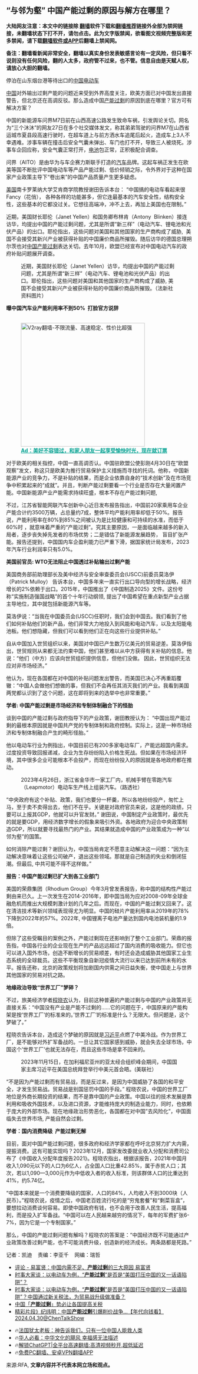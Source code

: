  <!-- 面包屑导航 --> <h2>“与邻为壑” 中国产能过剩的原因与解方在哪里？</h2> <p class="notice"><b>大陆网友注意：本文中的链接除 <a href="https://github.com/bannedbook/fanqiang" >翻墙</a>软件下载和<a href="https://github.com/killgcd/justmysocks/blob/master/README.md">翻墙推荐</a>链接外全部为禁网链接，未翻墙状态下打不开，请勿点击。此为文字版禁闻，欲看图文视频完整版和更多禁闻，请下载<a href="https://github.com/bannedbook/fanqiang">翻墙软件或APP</a>后翻墙上禁闻网。</p><p>备注：翻墙看新闻非常安全，翻墙以真实身份发表敏感言论有一定风险，但只看不说则没有任何风险，翻的人太多，政府管不过来，也不管。信息自由是天赋人权，请放心大胆的翻墙。</b></p>  <div class="entry"> <p>停泊在山东烟台港等待出口的<a href="https://www.bannedbook.org/bnews/tag/%E4%B8%AD%E5%9B%BD/" class="st_tag internal_tag" rel="tag" title="标签 中国 下的日志">中国</a><a href="https://www.bannedbook.org/bnews/tag/%E7%94%B5%E5%8A%A8%E8%BD%A6/" class="st_tag internal_tag" rel="tag" title="标签 电动车 下的日志">电动车</a>                 </p> <p><span class='wp_keywordlink_affiliate'><a href="https://www.bannedbook.org/" title="中国" target="_blank">中国</a></span>对外输出过剩产能的问题近来受到外界高度关注，欧美方面已对中国发出直接警告，但北京还在高调反驳。那么造成中国<a href="https://www.bannedbook.org/bnews/tag/%e4%ba%a7%e8%83%bd%e8%bf%87%e5%89%a9/" class="st_tag internal_tag" rel="tag" title="标签 产能过剩 下的日志">产能过剩</a>的原因到底在哪里？官方可有解决方案？</p> <p>中国的新能源车问界M7日前在山西高速公路发生致命车祸，引发舆论关切。网名为“三个沐沐”的网友27日在多个社交媒体发文，称其弟弟驾驶的问界M7在山西省运城市夏县段高速行驶时，在超车道上与前方洒水车追尾后起火，造成车上3人不幸遇难。涉事车辆在撞击后安全气囊未弹出、车门也打不开，导致三人被烧死。涉事车企回应称，安全气囊正常打开，<a href="https://www.bannedbook.org/bnews/tag/%e7%94%b5%e6%b1%a0/" class="st_tag internal_tag" rel="tag" title="标签 电池 下的日志">电池</a>包正常，正积极配合调查。</p> <p>问界（AITO）是由华为与车企赛力斯联手打造的<a href="https://www.bannedbook.org/bnews/tag/%e6%b1%bd%e8%bd%a6/" class="st_tag internal_tag" rel="tag" title="标签 汽车 下的日志">汽车</a>品牌。这起车祸正发生在欧美等国不断批评中国电动车等产品产能过剩、低价倾销之际，令外界对于这种在国家产业政策主导下“卷出来”的中国产品质量产生更多疑虑。</p> <p><a href="https://www.bannedbook.org/bnews/tag/%e7%be%8e%e5%9b%bd/" class="st_tag internal_tag" rel="tag" title="标签 美国 下的日志">美国</a>南卡罗莱纳大学艾肯商学院教授谢田告诉本台： “中国搞的电动车看起来很Fancy（花俏）， 各种各样的功能甚多，但它连最基本的汽车安全性，结构安全性，这些基本的它都没过关。它想往高端冲，冲不上去，再加上美国也在限制。” </p> <p>近期，美国财长耶伦（Janet Yellen）和国务卿布林肯（Antony  Blinken）接连访华，均提出中国的产能过剩问题，尤其是所谓“新三样”（电动汽车、锂电池和光伏产品）的出口。耶伦指出，这些问题对美国和其他国家的生产商构成了威胁,  美国不会接受其新兴产业被获得补贴的中国廉价商品所摧毁。随后访华的德国总理朔尔茨也对<a href="https://www.bannedbook.org/bnews/tag/%e4%b8%ad%e5%9b%bd%e4%ba%a7%e8%83%bd%e8%bf%87%e5%89%a9/" class="st_tag internal_tag" rel="tag" title="标签 中国产能过剩 下的日志">中国产能过剩</a>表达关切。去年10月，欧盟已经宣布对中国电动汽车的政府补贴问题展开调查。</p> <p><figure> <figcaption>近期，美国财长耶伦（Janet Yellen）访华，均提出中国的产能过剩问题，尤其是所谓“新三样”（电动汽车、锂电池和光伏产品）的出口。耶伦指出，这些问题对美国和其他国家的生产商构成了威胁,  美国不会接受其新兴产业被获得补贴的中国廉价商品所摧毁。（法新社资料图片）</figcaption></figure> </p> <p><b>曝中国汽车业产能利用率不到50%  打脸官方说辞</b></p><figure id="shenyun-figure"> <br/><a href="https://github.com/bannedbook/fanqiang/wiki/V2ray%E6%9C%BA%E5%9C%BA"><img src="https://raw.githubusercontent.com/bannedbook/fanqiang/master/v2ss/images/v2free.jpg" width="336" alt="V2ray翻墙-不限流量、高速稳定、性价比超强"></a><br/> <figcaption><strong style="cursor:pointer;text-decoration:underline;color:#00a191" onclick="window.open('https://zh-cn.shenyun.com/tickets?utm_source=bannedbook.org')">Ad：美好不容错过，和家人朋友一起享受愉快时光，现在就订票</strong></figcaption> </figure> <p>对于欧美的相关指控，中国一直高调否认。中国驻欧盟公使彭刚4月30日在“欧盟观察”发文，称这只是欧美为推行贸易保护主义措施而寻找的托词。他称，中国新能源产业的竞争力，不是补贴的结果，而是企业依靠自身的“技术创新”及在市场竞争中积累起来的“成就”。并且，判断产能过剩要看一个行业是否存在大量闲置产能。中国新能源产业产能需求持续旺盛，根本不存在产能过剩问题,</p> <p>不过，江苏省智能网联汽车创新中心近日发布报告指出，中国前20家乘用车企业产能合计约3500万辆，占总量约7成，整体平均产能利用率却低于50%。报告说，产能利用率在80%到85%之间被认为是比较健康和可持续的水准，而低于60%时 ，就意味着严重的“产能过剩”。究其主要原因，一是面临越来越多的新入局者，逐步丧失掉先发者的市场优势；二是错估了新能源发展趋势， 盲目扩张产能。报告还提到，中国国内车企盈利能力已严重下滑，据国家统计局发布，2023年汽车行业利润率只有5.0%。</p> <p><b>美国前官员: WTO无法阻止中国透过补贴输出过剩产能</b></p> <p>美国商务部前助理部长及美中经济与安全审查委员会(USCC)前委员莫洛伊（Patrick Mulloy） 告诉本台，中国多年来一直实行出口导向型的增长战略，经济增长的2%依赖于出口。2015年，中国推出了《中国制造2025》文件。这份号称“实施制造强国战略”的首个十年行动纲领, 提出了中国希望在重点新型产业占据主导地位，其中就包括新能源汽车等。</p> <p>莫洛伊说：“当我在中国委员会(USCC)任职时，我们会到中国去。我们看到了他们如何补贴他们的新产品，他们非常大力地投入到风能和电动汽车，以及太阳能电池板。他们想隐藏，但我们可以看到他们正在向这些行业提供补贴。”</p> <p>自从中国加入世贸组织以来，美国对中国已产生数万亿美元的贸易逆差。莫洛伊指出，世贸规则从来都无法约束中国，他们甚至难以从中方获得有关补贴的信息。他说：“他们（中方）应该向世贸组织提供信息，但他们没做。 因此，世贸组织无法应对非市场经济。”</p> <p>他认为，现在各国都在对中国的补贴问题发出警告，而美国已决心不再重蹈覆辙：“中国人会做他们想做的事，但我们不会再任其消灭我们的产业。我看到美国两党都认识到了这个问题，这在即将到来的选举中也非常重要。”</p> <p><b>学者: 中国产能过剩是市场经济和专制体制融合下的怪胎</b></p>  <p>谈到中国的产能过剩与政府指导下的产业政策，谢田教授认为： “中国出现产能过剩的最根本原因就是中国共产党的专制体制和政府控制。实际上，这是一种市场经济和专制体制融合产生的畸形怪胎。”</p> <p>他以电动车行业为例指出，中国目前已有200多家电动车厂，产能远超国内需求。过度投资导致回报递减，企业为生存纷纷陷入价格生死战。但如果在市场经济环境，其中很多企业可能根本不会投产，而现在纷纷投入的原因就是各地政府都在推动。</p> <p><figure> <figcaption>2023年4月26日，浙江省金华市一家工厂内，机械手臂在零跑汽车（Leapmotor）电动车生产线上组装汽车。（路透社）</figcaption></figure> </p> <p>“中央政府有这个补贴、政策，我们也要分一杯羹，所以各地纷纷投产，匆忙上马，至于卖不卖得出去，他们不在乎。关键是对政府官员来说，这是他的政绩，只要可以上报其GDP，他就可以升官发财。” 谢田说，中国制定产业政策时，最优先的就是要GDP，用经济数字增长的假象来吸引外资。各地政府为迎合中央政策制造GDP，所以就要寻找最热门的产业。其结果就造成中国的产业政策成为一种“以邻为壑”的国策。</p> <p>如何消除产能过剩？谢田认为，中国当局肯定不愿意主动解决这一问题：“因为主动解决意味着让这些公司破产，退出这些领域。那就是自己制造的失业和倒闭狂潮。但最后, 中共可能不得不这样做。”</p> <p><b>报告：中国产能过剩已扩大到各工业部门</b></p> <p>美国的荣鼎集团（Rhodium Group）今年3月曾发表报告，称中国的结构性产能过剩由来已久。上一次发生在2014-2016年，即中国当局为应对2008-09年全球金融危机而推出大规模刺激计划的几年之后。而现在，中国的产能过剩又回来了。这在清洁技术等新兴领域表现得尤为明显。中国的硅片产能利用率从2019年的78%下降到2022年的57%。2022年, 中国锂离子电池产量达到国内电池装机量的1.9倍。</p> <p>但除了这些受瞩目的案例之外，产能过剩现在还影响到了整个工业部门。荣鼎的报告指，中国各行业的企业现在生产的产品远远超过了国内消费的吸收能力。但它也可以进入国外市场，创造不断增长的贸易顺差，有时还会造成威胁其他国家工业生态系统的全球裁员。这些不平衡现象自新冠疫情大流行以来已达到前所未有的水平。报告还称，北京的政策规划将加剧国内供需之间日益失衡，使中国走上与世界其他国家的贸易对抗之路。</p>  <p><b>地缘政治导致“世界工厂”梦碎？</b></p> <p>不过，旅美经济学者<a href="https://www.bannedbook.org/bnews/tag/%e7%a8%8b%e6%99%93%e5%86%9c/" class="st_tag internal_tag" rel="tag" title="标签 程晓农 下的日志">程晓农</a>认为，目前这种普遍的产能过剩与中国的产业政策并无直接关系：“中国没有产业是产能不过剩的……它的问题在于，中国原来的产能构架是按‘世界工厂’的标准来的。&#8217;世界工厂&#8217;的标准是什么？无限大。但问题是，这个梦破了。”</p> <p>程晓农告诉本台，造成这个梦破的原因就是<a href="https://www.bannedbook.org/bnews/tag/%e4%b9%a0%e8%bf%91%e5%b9%b3/" class="st_tag internal_tag" rel="tag" title="标签 习近平 下的日志">习近平</a>点燃了中美冷战。作为世界工厂，是不能够对外扩军备战的。一旦让其它国家感到威胁，就会失去全球市场，中国这个&#8217;世界工厂&#8217;也就无法存在，而且这些市场是拿不回来的。</p> <p><figure> <figcaption>2023年11月15日，在加利福尼亚州的亚太经合组织峰会期间，中国国家主席习近平在美国总统拜登举行中美元首会晤。(美联社）</figcaption></figure> </p> <p>“不是因为产能过剩而有贸易战，而是反过来，是因为中国威胁了各国的和平安全，才发生贸易战。贸易战是别国惩罚中国的手段。” 程晓农说，中国的世界工厂地位是外商长期投资的结果，而不是靠中国的产业政策。中国以往的技术发展是靠利用和吸收外国技术，以及进口资源，才能维持庞大的制造业能力，同时，也依赖于庞大的外部市场。现在地缘政治形势恶化，各国都在对中国&#8221;去风险化&#8221;，中国面临失去世界市场, 产能自然会过剩。</p> <p><b>学者：国内消费降级  产能过剩无解</b></p> <p>目前，面对中国产能过剩问题，很多政府和经济学家都在呼吁北京努力扩大内需，提振消费。这有可能实现吗？2023年12月，国家发改委就业收入分配和消费司公布了《中国收入分配年度报告2021》。程晓农指出，根据该报告，2021年中国月收入1,090元以下的人口为6亿人，占全国人口比重42.85%，属于赤贫人口；其次，若以1,090—3,000元作为中低收入者的收入标准，则该群体人口的比重达到41%，约5.74亿。</p> <p>“中国本来就是一个消费要降级的国家，人口的84%，人均收入不到3000块（人民币）。”程晓农说，疫情之后，中国老百姓流行吃的是“穷鬼套餐”和“剩菜盲盒”，要想拉动消费谈何容易。即使中国政府有钱，也不会用于改善人民生活，提高福利，而是投入扩军备战。“中国可以在人民越来越穷的情况下，每年的军费扩张6-7%，因为它是一个专制国家。”</p>  <p>那么，中国的产能过剩问题有解吗？程晓农的答案是：“中国经济既不可能通过产业政策改善过剩产能，也不可能消费升级，创造新的经济成长。两条路都是死路。”</p> <p>记者：凯迪    责编：李亚千    网编：瑞哲</p> <!--<div id="taboola-mid-1"></div>--><ul class='op-related-articles' title='相关阅读'> <li><a href='https://www.bannedbook.org/bnews/comments/20240502/2031572.html' target='_blank'>评论 - 易富贤：中国内需不足、<b>产能过剩</b>的三大原因 易富贤</a></li> <li><a href='https://www.bannedbook.org/bnews/bannedvideo/20240501/2031323.html' target='_blank'>时事大家谈：以电动车为例，“<b>产能过剩</b>”是否是“美国打压中国的又一话语陷阱”？</a></li> <li><a href='https://www.bannedbook.org/bnews/bannedvideo/20240501/2031277.html' target='_blank'>时事大家谈：以电动车为例，“<b>产能过剩</b>”是否是“美国打压中国的又一话语陷阱”？中国通过新关税法，为贸易战升级做准备？</a></li> <li><a href='https://www.bannedbook.org/bnews/ccpdope/20240501/2031265.html' target='_blank'>中国「<b>产能过剩</b>」势必让各国提高关税</a></li> <li><a href='https://www.bannedbook.org/bnews/bannedvideo/20240430/2030910.html' target='_blank'>精彩片段》纪纬明：中国<b>产能过剩</b>引爆削价战争...【年代向钱看】2024.04.30@ChenTalkShow</a></li> </ul> <ul class="texttj"> <li>🔥<a href="https://www.bannedbook.org/bnews/ssgc/20230219/1850782.html" target="_blank">法国犹太老板：神告诉我们，只有一位中国人能救人类</a></li> <li>🔥<a href="https://www.bannedbook.org/bnews/comments/20220220/1694796.html" target="_blank">华人必看：中华文化的飓风 幸福感无法描述</a></li> <li>🔥<a href="https://github.com/bannedbook/fanqiang/wiki/V2ray%E6%9C%BA%E5%9C%BA" target="_blank">解锁ChatGPT|全平台高速翻墙:高清视频秒开,超低延迟</a></li> <li>🔥<a href="https://github.com/bannedbook/fanqiang/wiki/%E7%A6%81%E9%97%BB%E7%BD%91%E5%AE%89%E5%8D%93%E7%BF%BB%E5%A2%99%E6%96%B0%E9%97%BBAPP" target="_blank">免费PC翻墙、安卓VPN翻墙APP</a></li> </ul><p>来源:RFA, <strong>文章内容并不代表本网立场和观点。</strong></p><a name='sharetosocial'></a> <div style="margin-bottom:5px;padding-bottom:5px;clear:both"> <div id="archive-pix-1" class="banner-ads"> <!-- AuctionX Display platform tag START --> <div id="27602x728x90x621x_ADSLOT1" clicktrack="%%CLICK_URL_ESC%%"></div>  <!-- AuctionX Display platform tag END --> </div> <div id="archive-pix-2" class="banner-ads"> <!-- AuctionX Display platform tag START --> <div id="27556x300x250x621x_ADSLOT1" clicktrack="%%CLICK_URL_ESC%%" style="margin:0 auto;text-align:center"></div>  <!-- AuctionX Display platform tag END --> </div> </div>  <div id="archive-pix-1" class="banner-ads"> <!-- AuctionX Display platform tag START --> <div id="27603x728x90x621x_ADSLOT1" clicktrack="%%CLICK_URL_ESC%%"></div>  <!-- AuctionX Display platform tag END --> </div> </div><!--END ENTRY--> 